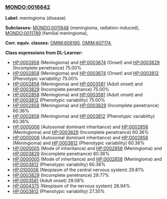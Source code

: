 
### [MONDO:0016642](http://purl.obolibrary.org/obo/MONDO_0016642)
**Label:** meningioma (disease)

**Subclasses:** [MONDO:0011648](http://purl.obolibrary.org/obo/MONDO_0011648) (meningioma, radiation-induced), [MONDO:0011789](http://purl.obolibrary.org/obo/MONDO_0011789) (familial meningioma), 

**Corr. equiv. classes:** [OMIM:606190](http://purl.obolibrary.org/obo/OMIM_606190), [OMIM:607174](http://purl.obolibrary.org/obo/OMIM_607174), 

**Class expressions from DL-Learner:**

- [HP:0002858](http://purl.obolibrary.org/obo/HP_0002858) (Meningioma) and [HP:0003674](http://purl.obolibrary.org/obo/HP_0003674) (Onset) and [HP:0003829](http://purl.obolibrary.org/obo/HP_0003829) (Incomplete penetrance) 75.00%
- [HP:0002858](http://purl.obolibrary.org/obo/HP_0002858) (Meningioma) and [HP:0003674](http://purl.obolibrary.org/obo/HP_0003674) (Onset) and [HP:0003812](http://purl.obolibrary.org/obo/HP_0003812) (Phenotypic variability) 75.00%
- [HP:0002858](http://purl.obolibrary.org/obo/HP_0002858) (Meningioma) and [HP:0003581](http://purl.obolibrary.org/obo/HP_0003581) (Adult onset) and [HP:0003829](http://purl.obolibrary.org/obo/HP_0003829) (Incomplete penetrance) 75.00%
- [HP:0002858](http://purl.obolibrary.org/obo/HP_0002858) (Meningioma) and [HP:0003581](http://purl.obolibrary.org/obo/HP_0003581) (Adult onset) and [HP:0003812](http://purl.obolibrary.org/obo/HP_0003812) (Phenotypic variability) 75.00%
- [HP:0002858](http://purl.obolibrary.org/obo/HP_0002858) (Meningioma) and [HP:0003829](http://purl.obolibrary.org/obo/HP_0003829) (Incomplete penetrance) 60.36%
- [HP:0002858](http://purl.obolibrary.org/obo/HP_0002858) (Meningioma) and [HP:0003812](http://purl.obolibrary.org/obo/HP_0003812) (Phenotypic variability) 60.36%
- [HP:0000006](http://purl.obolibrary.org/obo/HP_0000006) (Autosomal dominant inheritance) and [HP:0002858](http://purl.obolibrary.org/obo/HP_0002858) (Meningioma) and [HP:0003829](http://purl.obolibrary.org/obo/HP_0003829) (Incomplete penetrance) 60.36%
- [HP:0000006](http://purl.obolibrary.org/obo/HP_0000006) (Autosomal dominant inheritance) and [HP:0002858](http://purl.obolibrary.org/obo/HP_0002858) (Meningioma) and [HP:0003812](http://purl.obolibrary.org/obo/HP_0003812) (Phenotypic variability) 60.36%
- [HP:0000005](http://purl.obolibrary.org/obo/HP_0000005) (Mode of inheritance) and [HP:0002858](http://purl.obolibrary.org/obo/HP_0002858) (Meningioma) and [HP:0003829](http://purl.obolibrary.org/obo/HP_0003829) (Incomplete penetrance) 60.36%
- [HP:0000005](http://purl.obolibrary.org/obo/HP_0000005) (Mode of inheritance) and [HP:0002858](http://purl.obolibrary.org/obo/HP_0002858) (Meningioma) and [HP:0003812](http://purl.obolibrary.org/obo/HP_0003812) (Phenotypic variability) 60.36%
- [HP:0100006](http://purl.obolibrary.org/obo/HP_0100006) (Neoplasm of the central nervous system) 29.81%
- [HP:0003829](http://purl.obolibrary.org/obo/HP_0003829) (Incomplete penetrance) 29.77%
- [HP:0003581](http://purl.obolibrary.org/obo/HP_0003581) (Adult onset) 29.08%
- [HP:0004375](http://purl.obolibrary.org/obo/HP_0004375) (Neoplasm of the nervous system) 28.94%
- [HP:0003812](http://purl.obolibrary.org/obo/HP_0003812) (Phenotypic variability) 27.30%



